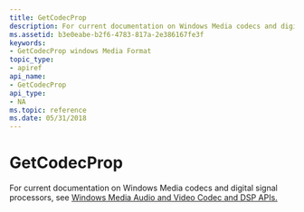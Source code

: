 ```yaml
---
title: GetCodecProp
description: For current documentation on Windows Media codecs and digital signal processors, see Windows Media Audio and Video Codec and DSP APIs.
ms.assetid: b3e0eabe-b2f6-4783-817a-2e386167fe3f
keywords:
- GetCodecProp windows Media Format
topic_type:
- apiref
api_name:
- GetCodecProp
api_type:
- NA
ms.topic: reference
ms.date: 05/31/2018
---
```


# GetCodecProp

For current documentation on Windows Media codecs and digital signal processors, see [Windows Media Audio and Video Codec and DSP APIs.](/previous-versions//dd464626(v=vs.85))

 

 
